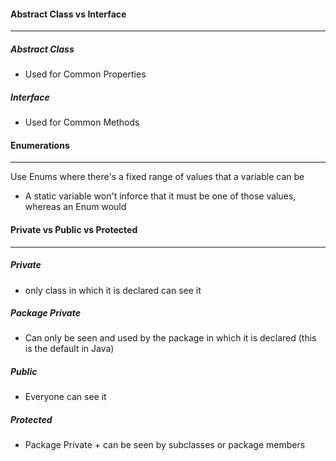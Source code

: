 #### Abstract Class vs Interface
--------------------------------

##### Abstract Class
-  Used for Common Properties

##### Interface
-  Used for Common Methods

#### Enumerations
--------------------------------

Use Enums where there's a fixed range of values that a variable can be
-  A static variable won't inforce that it must be one of those values, whereas an Enum would

#### Private vs Public vs Protected
--------------------------------

##### Private 
-  only class in which it is declared can see it

##### Package Private 
-  Can only be seen and used by the package in which it is declared (this is the default in Java)

##### Public 
-  Everyone can see it

##### Protected 
-   Package Private + can be seen by subclasses or package members
